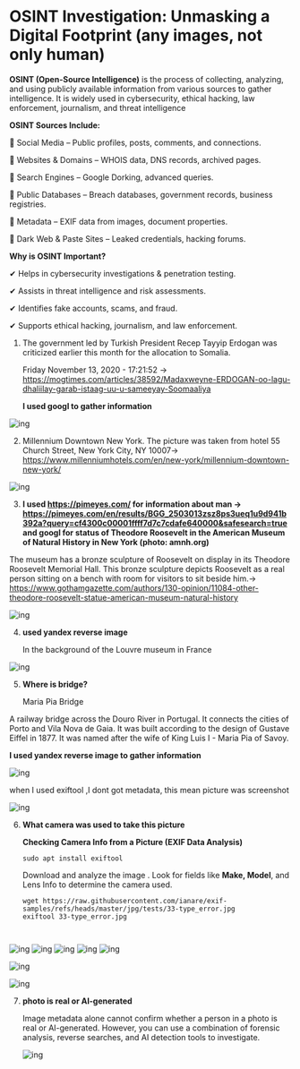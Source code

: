  # OSINT Investigation: Unmasking a Digital Footprint (any images, not only human)

 **OSINT (Open-Source Intelligence)** is the process of collecting, analyzing, and using publicly available information from various sources to gather intelligence. It is widely used in cybersecurity, ethical hacking, law enforcement, journalism, and threat intelligence
 
**OSINT Sources Include:**

🔹 Social Media – Public profiles, posts, comments, and connections.

🔹 Websites & Domains – WHOIS data, DNS records, archived pages.

🔹 Search Engines – Google Dorking, advanced queries.

🔹 Public Databases – Breach databases, government records, business registries.

🔹 Metadata – EXIF data from images, document properties.

🔹 Dark Web & Paste Sites – Leaked credentials, hacking forums.

**Why is OSINT Important?**

✔ Helps in cybersecurity investigations & penetration testing.

✔ Assists in threat intelligence and risk assessments.

✔ Identifies fake accounts, scams, and fraud.

✔ Supports ethical hacking, journalism, and law enforcement.

1. The government led by Turkish President Recep Tayyip Erdogan was criticized earlier this month for the allocation to Somalia.
   
   Friday November 13, 2020 - 17:21:52  -> https://mogtimes.com/articles/38592/Madaxweyne-ERDOGAN-oo-lagu-dhaliilay-garab-istaag-uu-u-sameeyay-Soomaaliya
   
   **I used googl to gather information**
   
![ing](https://github.com/Sonakhach/project6/blob/main/image.png)

2. Millennium Downtown New York. The picture was taken from hotel  55 Church Street, New York City, NY 10007-> https://www.millenniumhotels.com/en/new-york/millennium-downtown-new-york/
   
![ing](https://github.com/Sonakhach/project6/blob/main/1xuvCveFEJVZT7GMjAk2qFQ.png)

3. **I used  https://pimeyes.com/ for information about man -> https://pimeyes.com/en/results/BGG_2503013zsz8ps3ueq1u9d941b392a?query=cf4300c00001ffff7d7c7cdafe640000&safesearch=true  and googl for status of Theodore Roosevelt in the American Museum of Natural History in New York (photo: amnh.org)**
   
The museum  has a bronze sculpture of Roosevelt on display in its Theodore Roosevelt Memorial Hall. This bronze sculpture depicts Roosevelt as a real person sitting on a bench with room for visitors to sit beside him.-> https://www.gothamgazette.com/authors/130-opinion/11084-other-theodore-roosevelt-statue-american-museum-natural-history
   
![ing](https://github.com/Sonakhach/project6/blob/main/F6FkAd-XcAAbSwy.png)

4. **used yandex reverse image**
   
   In the background of the Louvre museum in France
   
![ing](https://github.com/Sonakhach/project6/blob/main/GZRZ4vzWEAAveCz.png)

5. **Where is bridge?**

   Maria Pia Bridge

A railway bridge across the Douro River in Portugal. It connects the cities of Porto and Vila Nova de Gaia. It was built according to the design of Gustave Eiffel in 1877. It was named after the wife of King Luis I - Maria Pia of Savoy.

**I used yandex reverse image to gather information**

![ing](https://github.com/Sonakhach/project6/blob/main/imostik.png)

when I used exiftool ,I dont got metadata, this mean picture was screenshot

![ing](https://github.com/Sonakhach/project6/blob/main/Screenshot_2025-03-02_02_46_47.png)

6. **What camera was used to take this picture**


    **Checking Camera Info from a Picture (EXIF Data Analysis)**

   ```
   sudo apt install exiftool
   ```
   
   Download and analyze the image . Look for fields like **Make, Model**, and Lens Info to determine the camera used.
   
   ```
   wget https://raw.githubusercontent.com/ianare/exif-samples/refs/heads/master/jpg/tests/33-type_error.jpg
   exiftool 33-type_error.jpg
  
  
  ![ing](https://github.com/Sonakhach/project6/blob/main/Screenshot%20from%202025-03-02%2011-19-38.png)
   ![ing](https://github.com/Sonakhach/project6/blob/main/Screenshot_2025-03-02_02_11_46.png)
   ![ing](https://github.com/Sonakhach/project6/blob/main/Screenshot_2025-03-02_02_15_53.png)
   ![ing](https://github.com/Sonakhach/project6/blob/main/Screenshot_2025-03-02_02_16_12.png)
   ![ing](https://github.com/Sonakhach/project6/blob/main/Screenshot_2025-03-02_02_17_01.png)
  
  ![ing](https://github.com/Sonakhach/project6/blob/main/Screenshot_2025-03-02_02_14_02.png)

  ![ing](https://github.com/Sonakhach/project6/blob/main/Screenshot%20from%202025-03-02%2012-41-49.png)

7. **photo is real or AI-generated**
   
   Image metadata alone cannot confirm whether a person in a photo is real or AI-generated. However, you can use a combination of forensic analysis, reverse searches, and AI detection tools to investigate.
   
   ![ing](https://github.com/Sonakhach/project6/blob/main/men.png)
